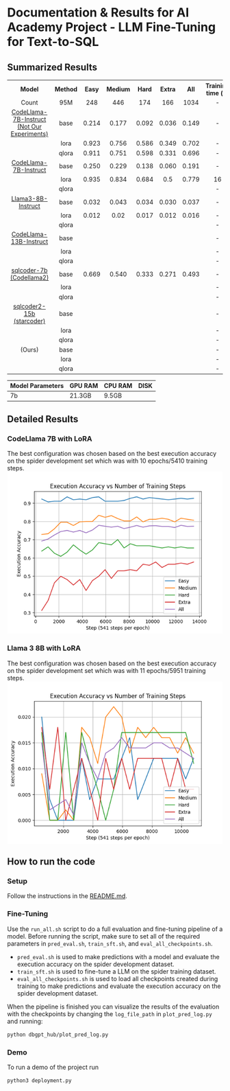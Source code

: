# Documentation & Results for AI Academy Project - LLM Fine-Tuning for Text-to-SQL

## Summarized Results
<table style="text-align: center;">
  <tr>
    <th style="text-align: center;">Model</th>
    <th>Method</th>
    <th>Easy</th>
    <th>Medium</th>
    <th>Hard</th>
    <th>Extra</th>
    <th>All</th>
    <th>Training time (h)</th>
    <th>Inference time (s)</th>
  </tr>

  <tr>
  <td>Count</td>
    <td>95M</td>
    <td>248</td>
    <td>446</td>
    <td>174</td>
    <td>166</td>
    <td>1034</td>
    <td>-</td>
    <td>-</td>
  </tr>

  <tr>
    <td><a href="https://huggingface.co/codellama/CodeLlama-7b-Instruct-hf">CodeLlama-7B-Instruct (Not Our Experiments)</a></td>
    <td>base</td>
    <td>0.214</td>
    <td>0.177</td>
    <td>0.092</td>
    <td>0.036</td>
    <td>0.149</td>
    <td>-</td>
    <td>-</td>
  </tr>
  <tr>
  <td></td>
    <td>lora</td>
    <td>0.923</td>
    <td>0.756</td>
    <td>0.586</td>
    <td>0.349</td>
    <td>0.702</td>
    <td>-</td>
    <td>-</td>
  </tr>
  <tr>
    <td></td>
    <td>qlora</td>
    <td>0.911</td>
    <td>0.751</td>
    <td>0.598</td>
    <td>0.331</td>
    <td>0.696</td>
    <td>-</td>
    <td>-</td>
  </tr>

  <tr>                                                      
    <td><a href="https://huggingface.co/codellama/CodeLlama-7b-Instruct-hf">CodeLlama-7B-Instruct</a></td>
    <td>base</td>
    <td>0.250 </td>
    <td>0.229</td>
    <td>0.138</td>
    <td>0.060</td>
    <td>0.191 </td>
    <td>-</td>
    <td>-</td>
  </tr>
  <tr>
    <td></td>
    <td>lora</td>
    <td>0.935</td>
    <td>0.834</td>
    <td>0.684</td>
    <td>0.5</td>
    <td>0.779</td>
    <td>16</td>
    <td>-</td>
  </tr>
  <tr>
    <td></td>
    <td>qlora</td>
    <td></td>
    <td></td>
    <td></td>
    <td></td>
    <td></td>
    <td>-</td>
    <td>-</td>
  </tr>

  <tr>                                                      
    <td><a href="https://huggingface.co/meta-llama/Meta-Llama-3-8B-Instruct">Llama3-8B-Instruct</a></td>
    <td>base</td>
    <td>0.032</td>
    <td>0.043</td>
    <td>0.034</td>
    <td>0.030</td>
    <td>0.037</td>
    <td>-</td>
    <td>-</td>
  </tr>
  <tr>
    <td></td>
    <td>lora</td>
    <td>0.012</td>
    <td>0.02</td>
    <td>0.017</td>
    <td>0.012</td>
    <td>0.016</td>
    <td>-</td>
    <td>-</td>
  </tr>
  <tr>
    <td></td>
    <td>qlora</td>
    <td></td>
    <td></td>
    <td></td>
    <td></td>
    <td></td>
    <td>-</td>
    <td>-</td>
  </tr>

  <tr>                                                      
    <td><a href="https://huggingface.co/meta-llama/CodeLlama-7b-Instruct-hf">CodeLlama-13B-Instruct</a></td>
    <td>base</td>
    <td></td>
    <td></td>
    <td></td>
    <td></td>
    <td></td>
    <td>-</td>
    <td>-</td>
  </tr>
  <tr>
    <td></td>
    <td>lora</td>
    <td></td>
    <td></td>
    <td></td>
    <td></td>
    <td></td>
    <td>-</td>
    <td>-</td>
  </tr>
  <tr>
    <td></td>
    <td>qlora</td>
    <td></td>
    <td></td>
    <td></td>
    <td></td>
    <td></td>
    <td>-</td>
    <td>-</td>
  </tr>

  <tr>
    <td><a href="https://huggingface.co/defog/sqlcoder-7b-2">sqlcoder-7b (Codellama2)</a></td>
    <td>base</td>
    <td>0.669</td>
    <td>0.540</td>
    <td>0.333</td>
    <td>0.271</td>
    <td>0.493</td>
    <td>-</td>
    <td>-</td>
  </tr> 
  <tr>
    <td></td>
    <td>lora</td>
    <td></td>
    <td></td>
    <td></td>
    <td></td>
    <td></td>
    <td>-</td>
    <td>-</td>
  </tr>
  <tr>
    <td></td>
    <td>qlora</td>
    <td></td>
    <td></td>
    <td></td>
    <td></td>
    <td></td>
    <td>-</td>
    <td>-</td>
  </tr>

  <tr>
    <td><a href="https://huggingface.co/defog/sqlcoder2">sqlcoder2-15b (starcoder)</a></td>
    <td>base</td>
    <td></td>
    <td></td>
    <td></td>
    <td></td>
    <td></td>
    <td>-</td>
    <td>-</td>
  </tr> 
  <tr>
    <td></td>
    <td>lora</td>
    <td></td>
    <td></td>
    <td></td>
    <td></td>
    <td></td>
    <td>-</td>
    <td>-</td>
  </tr>
  <tr>
    <td></td>
    <td>qlora</td>
    <td></td>
    <td></td>
    <td></td>
    <td></td>
    <td></td>
    <td>-</td>
    <td>-</td>
  </tr>

  <tr>
    <td>(Ours)</td>
    <td>base</td>
    <td></td>
    <td></td>
    <td></td>
    <td></td>
    <td></td>
    <td>-</td>
    <td>-</td>
  </tr> 
  <tr>
    <td></td>
    <td>lora</td>
    <td></td>
    <td></td>
    <td></td>
    <td></td>
    <td></td>
    <td>-</td>
    <td>-</td>
  </tr>
  <tr>
    <td></td>
    <td>qlora</td>
    <td></td>
    <td></td>
    <td></td>
    <td></td>
    <td></td>
    <td>-</td>
    <td>-</td>
  </tr>
</table>

| Model Parameters | GPU RAM | CPU RAM | DISK   |
| ---------------- | ------- | ------- | ------ |
| 7b               | 21.3GB     | 9.5GB   |  |

## Detailed Results

### CodeLlama 7B with LoRA
The best configuration was chosen based on the best execution accuracy on the spider development set which was with 10 epochs/5410 training steps. 
<img src="dbgpt_hub/output/results_codellama7b-lora.png"
     alt="Results for CodeLlama 7B with LoRA"
     style="display: flex; margin-right: 10px;" />

### Llama 3 8B with LoRA
The best configuration was chosen based on the best execution accuracy on the spider development set which was with 11 epochs/5951 training steps. 
<img src="dbgpt_hub/output/results_llama3-lora-pred_20240510_1036.png"
     alt="Results for CodeLlama 7B with LoRA"
     style="display: flex; margin-right: 10px;" />
     

## How to run the code

### Setup
Follow the instructions in the [README.md](https://github.com/ErikLarssonDev/DB-GPT-Hub/blob/main/README.md).

### Fine-Tuning 
Use the `run_all.sh` script to do a full evaluation and fine-tuning pipeline of a model. Before running the script, make sure to set all of the required parameters in `pred_eval.sh`, `train_sft.sh`, and `eval_all_checkpoints.sh`. 

- `pred_eval.sh` is used to make predictions with a model and evaluate the execution accuracy on the spider development dataset.
- `train_sft.sh` is used to fine-tune a LLM on the spider training dataset.
- `eval_all_checkpoints.sh` is used to load all checkpoints created during training to make predictions and evaluate the execution accuracy on the spider development dataset.

When the pipeline is finished you can visualize the results of the evaluation with the checkpoints by changing the `log_file_path` in `plot_pred_log.py` and running:
```bash
python dbgpt_hub/plot_pred_log.py
```

### Demo
To run a demo of the project run
```bash
python3 deployment.py
```

